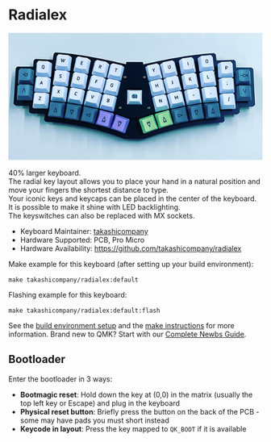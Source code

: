 # Radialex

![Radialex](https://github.com/takashicompany/radialex/blob/master/images/qmk.jpg?raw=true)

40% larger keyboard.  
The radial key layout allows you to place your hand in a natural position and move your fingers the shortest distance to type.  
Your iconic keys and keycaps can be placed in the center of the keyboard.  
It is possible to make it shine with LED backlighting.  
The keyswitches can also be replaced with MX sockets.  

* Keyboard Maintainer: [takashicompany](https://github.com/yourusername)
* Hardware Supported: PCB, Pro Micro
* Hardware Availability: https://github.com/takashicompany/radialex

Make example for this keyboard (after setting up your build environment):

    make takashicompany/radialex:default

Flashing example for this keyboard:

    make takashicompany/radialex:default:flash

See the [build environment setup](https://docs.qmk.fm/#/getting_started_build_tools) and the [make instructions](https://docs.qmk.fm/#/getting_started_make_guide) for more information. Brand new to QMK? Start with our [Complete Newbs Guide](https://docs.qmk.fm/#/newbs).

## Bootloader

Enter the bootloader in 3 ways:

* **Bootmagic reset**: Hold down the key at (0,0) in the matrix (usually the top left key or Escape) and plug in the keyboard
* **Physical reset button**: Briefly press the button on the back of the PCB - some may have pads you must short instead
* **Keycode in layout**: Press the key mapped to `QK_BOOT` if it is available
